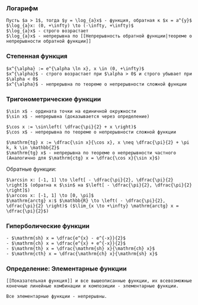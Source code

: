### Логарифм
```spoiler-markdown
Пусть $a > 1$, тогда $y = \log_{a}x$ - функция, обратная к $x = a^{y}$
$\log_{a}x: (0, +\infty) \to (-\infty, +\infty)$
$\log_{a}x$ - строго возрастает
$\log_{a}x$ - непрерывна по [[Непрерывность обратной функции|теореме о непрерывности обратной функции]]
```

### Степенная функция
```spoiler-markdown
$x^{\alpha} := e^{\alpha \ln x}, x \in (0, +\infty)$
$x^{\alpha}$ - строго возрастает при $\alpha > 0$ и строго убывает при $\alpha < 0$
$x^{\alpha}$ - непрерывна по теореме о непрерывности сложной функции
```

### Тригонометрические функции
```spoiler-markdown
$\sin x$ - ордината точки на единичной окружности
$\sin x$ - непрерывна (доказывается через определение)

$\cos x := \sin\left( \dfrac{\pi}{2} + x \right)$
$\cos x$ - непрерывна по теореме о непрерывности сложной функции

$\mathrm{tg} x := \dfrac{\sin x}{\cos x}, x \neq \dfrac{\pi}{2} + \pi k, k \in \mathbb{Z}$
$\mathrm{tg} x$ - непрерывна по теореме о непрерывности частного
(Аналогично для $\mathrm{ctg} x = \dfrac{\cos x}{\sin x}$)
```
Обратные функции:
```spoiler-markdown
$\arcsin x: [-1, 1] \to \left[ - \dfrac{\pi}{2}, \dfrac{\pi}{2} \right]$ (обратна к $\sin$ на $\left[ - \dfrac{\pi}{2}, \dfrac{\pi}{2} \right]$)
$\arccos x: [-1, 1] \to [0, \pi]$
$\mathrm{arctg} x:$ $\mathbb{R} \to \left( - \dfrac{\pi}{2}, \dfrac{\pi}{2} \right)$ ($\lim_{x \to +\infty} \mathrm{arctg} x = \dfrac{\pi}{2}$)
```

### Гиперболические функции
```spoiler-markdown
- $\mathrm{sh} x = \dfrac{e^{x} - e^{-x}}{2}$
- $\mathrm{ch} x = \dfrac{e^{x} + e^{-x}}{2}$
- $\mathrm{th} x = \dfrac{\mathrm{sh} x}{\mathrm{ch} x}$
- $\mathrm{cth} x = \dfrac{\mathrm{ch} x}{\mathrm{sh} x}$
```

### Определение: Элементарные функции
```spoiler-markdown
[[Показательная функция]] и все вышеописанные функции, их всевозможные конечные линейные комбинации и композиции - элементарные функции.

Все элементарные функции - непрерывны.
```